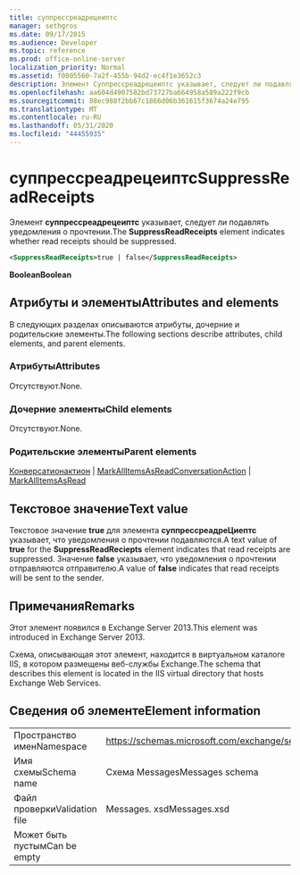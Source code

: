 ```yaml
---
title: суппрессреадрецеиптс
manager: sethgros
ms.date: 09/17/2015
ms.audience: Developer
ms.topic: reference
ms.prod: office-online-server
localization_priority: Normal
ms.assetid: f0805560-7a2f-455b-94d2-ec4f1e3652c3
description: Элемент Суппрессреадрецеиптс указывает, следует ли подавлять уведомления о прочтении.
ms.openlocfilehash: aa604d4907582bd73727ba664958a589a222f9cb
ms.sourcegitcommit: 88ec988f2bb67c1866d06b361615f3674a24e795
ms.translationtype: MT
ms.contentlocale: ru-RU
ms.lasthandoff: 05/31/2020
ms.locfileid: "44455935"
---
```

# <a name="suppressreadreceipts"></a><span data-ttu-id="3afce-103">суппрессреадрецеиптс</span><span class="sxs-lookup"><span data-stu-id="3afce-103">SuppressReadReceipts</span></span>

<span data-ttu-id="3afce-104">Элемент **суппрессреадрецеиптс** указывает, следует ли подавлять уведомления о прочтении.</span><span class="sxs-lookup"><span data-stu-id="3afce-104">The **SuppressReadReceipts** element indicates whether read receipts should be suppressed.</span></span> 
  
```XML
<SuppressReadReceipts>true | false</SuppressReadReceipts>
```

 <span data-ttu-id="3afce-105">**Boolean**</span><span class="sxs-lookup"><span data-stu-id="3afce-105">**Boolean**</span></span>
## <a name="attributes-and-elements"></a><span data-ttu-id="3afce-106">Атрибуты и элементы</span><span class="sxs-lookup"><span data-stu-id="3afce-106">Attributes and elements</span></span>

<span data-ttu-id="3afce-107">В следующих разделах описываются атрибуты, дочерние и родительские элементы.</span><span class="sxs-lookup"><span data-stu-id="3afce-107">The following sections describe attributes, child elements, and parent elements.</span></span>
  
### <a name="attributes"></a><span data-ttu-id="3afce-108">Атрибуты</span><span class="sxs-lookup"><span data-stu-id="3afce-108">Attributes</span></span>

<span data-ttu-id="3afce-109">Отсутствуют.</span><span class="sxs-lookup"><span data-stu-id="3afce-109">None.</span></span>
  
### <a name="child-elements"></a><span data-ttu-id="3afce-110">Дочерние элементы</span><span class="sxs-lookup"><span data-stu-id="3afce-110">Child elements</span></span>

<span data-ttu-id="3afce-111">Отсутствуют.</span><span class="sxs-lookup"><span data-stu-id="3afce-111">None.</span></span>
  
### <a name="parent-elements"></a><span data-ttu-id="3afce-112">Родительские элементы</span><span class="sxs-lookup"><span data-stu-id="3afce-112">Parent elements</span></span>

<span data-ttu-id="3afce-113">[Конверсатионактион](conversationaction.md)  |  [MarkAllItemsAsRead](markallitemsasread.md)</span><span class="sxs-lookup"><span data-stu-id="3afce-113">[ConversationAction](conversationaction.md) | [MarkAllItemsAsRead](markallitemsasread.md)</span></span>
  
## <a name="text-value"></a><span data-ttu-id="3afce-114">Текстовое значение</span><span class="sxs-lookup"><span data-stu-id="3afce-114">Text value</span></span>

<span data-ttu-id="3afce-115">Текстовое значение **true** для элемента **суппрессреадреЦиептс** указывает, что уведомления о прочтении подавляются.</span><span class="sxs-lookup"><span data-stu-id="3afce-115">A text value of **true** for the **SuppressReadReciepts** element indicates that read receipts are suppressed.</span></span> <span data-ttu-id="3afce-116">Значение **false** указывает, что уведомления о прочтении отправляются отправителю.</span><span class="sxs-lookup"><span data-stu-id="3afce-116">A value of **false** indicates that read receipts will be sent to the sender.</span></span> 
  
## <a name="remarks"></a><span data-ttu-id="3afce-117">Примечания</span><span class="sxs-lookup"><span data-stu-id="3afce-117">Remarks</span></span>

<span data-ttu-id="3afce-118">Этот элемент появился в Exchange Server 2013.</span><span class="sxs-lookup"><span data-stu-id="3afce-118">This element was introduced in Exchange Server 2013.</span></span>
  
<span data-ttu-id="3afce-119">Схема, описывающая этот элемент, находится в виртуальном каталоге IIS, в котором размещены веб-службы Exchange.</span><span class="sxs-lookup"><span data-stu-id="3afce-119">The schema that describes this element is located in the IIS virtual directory that hosts Exchange Web Services.</span></span>
  
## <a name="element-information"></a><span data-ttu-id="3afce-120">Сведения об элементе</span><span class="sxs-lookup"><span data-stu-id="3afce-120">Element information</span></span>

|||
|:-----|:-----|
|<span data-ttu-id="3afce-121">Пространство имен</span><span class="sxs-lookup"><span data-stu-id="3afce-121">Namespace</span></span>  <br/> |https://schemas.microsoft.com/exchange/services/2006/messages  <br/> |
|<span data-ttu-id="3afce-122">Имя схемы</span><span class="sxs-lookup"><span data-stu-id="3afce-122">Schema name</span></span>  <br/> |<span data-ttu-id="3afce-123">Схема Messages</span><span class="sxs-lookup"><span data-stu-id="3afce-123">Messages schema</span></span>  <br/> |
|<span data-ttu-id="3afce-124">Файл проверки</span><span class="sxs-lookup"><span data-stu-id="3afce-124">Validation file</span></span>  <br/> |<span data-ttu-id="3afce-125">Messages. xsd</span><span class="sxs-lookup"><span data-stu-id="3afce-125">Messages.xsd</span></span>  <br/> |
|<span data-ttu-id="3afce-126">Может быть пустым</span><span class="sxs-lookup"><span data-stu-id="3afce-126">Can be empty</span></span>  <br/> ||
   

